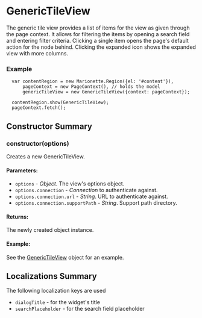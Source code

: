 # GenericTileView

   The generic tile view provides a list of items for the view
    as given through the page context. It allows for filtering the items by opening a
    search field and entering filter criteria. Clicking a single item opens the page's default action for the node behind. Clicking the expanded icon shows the expanded view 
    with more columns.

### Example

      var contentRegion = new Marionette.Region({el: '#content'}),
          pageContext = new PageContext(), // holds the model
          genericTileView = new GenericTileView({context: pageContext});

      contentRegion.show(GenericTileView);
      pageContext.fetch();

## Constructor Summary

### constructor(options)

  Creates a new GenericTileView.

#### Parameters:
* `options` - *Object*. The view's options object.
* `options.connection` - *Connection* to authenticate against.
* `options.connection.url` - *String*. URL to authenticate against.
* `options.connection.supportPath` - *String*. Support path directory.

#### Returns:

  The newly created object instance.

#### Example:

  See the [GenericTileView](#) object for an example.

## Localizations Summary

The following localization keys are used

* `dialogTitle` -  for the widget's title
* `searchPlaceholder` - for the search field placeholder